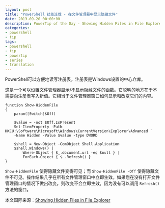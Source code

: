 ```yaml
---
layout: post
title: "PowerShell 技能连载 - 在文件管理器中显示隐藏文件"
date: 2013-09-20 00:00:00
description: PowerTip of the Day - Showing Hidden Files in File Explorer
categories:
- powershell
- tip
tags:
- powershell
- tip
- powertip
- series
- translation
---
```

PowerShell可以方便地读写注册表。注册表是Windows设置的中心仓库。

这是一个可以设置文件管理器显示/不显示隐藏文件的函数。它聪明的地方在于不需要向注册表写入新值。它相当于文件管理器窗口如何显示和改变它们的内容。

	function Show-HiddenFile
	{
	    param([Switch]$Off)
	    
	    $value = -not $Off.IsPresent
	    Set-ItemProperty -Path HKCU:\Software\Microsoft\Windows\CurrentVersion\Explorer\Advanced `
	    -Name Hidden -Value $value -type DWORD
	
	    $shell = New-Object -ComObject Shell.Application
	    $shell.Windows() |
	        Where-Object { $_.document.url -eq $null } |
	        ForEach-Object { $_.Refresh() }
	} 

`Show-HiddenFile` 使得隐藏文件变得可见；而 `Show-HiddenFile -Off` 使得隐藏文件不可见。操作结果几乎在所有文件管理窗口中立即生效。如果您在没有打开文件管理窗口的情况下做出改变，则改变不会立即生效，因为没有可以调用 `Refresh()` 方法的窗口。
<!--more-->

本文国际来源：[Showing Hidden Files in File Explorer](http://community.idera.com/powershell/powertips/b/tips/posts/showing-hidden-files-in-file-explorer)

